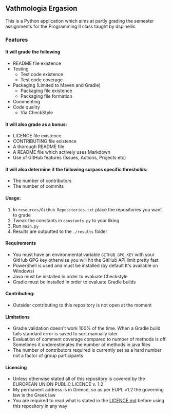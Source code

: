## Vathmologia Ergasion

This is a Python application which aims at partly grading the semester assignments for the Programming II class taught
by dspinellis

### Features

#### It will grade the following

- README file existence
- Testing
    * Test code existence
    * Test code coverage
- Packaging (Limited to Maven and Gradle)
    * Packaging file existence
    * Packaging file formation
- Commenting
- Code quality
    * Via CheckStyle

#### It will also grade as a bonus:

* LICENCE file existence
* CONTRIBUTING file existence
* A thorough README file
* A README file which actively uses Markdown
* Use of GitHub features (Issues, Actions, Projects etc)

#### It will also determine if the following surpass specific thresholds:

* The number of contributors
* The number of commits

#### Usage:

1) In `resources/GitHub Repositories.txt`  place the repositories you want to grade
2) Tweak the constants in `constants.py` to your liking
3) Run `main.py`
4) Results are outputted to the `./results` folder

#### Requirements

- You must have an environmental variable `GITHUB_GPG_KEY` with your GitHub GPG key otherwise you will hit the GitHub
  API limit pretty fast
- PowerShell is used and must be installed (by default It's available on Windows)
- Java must be installed in order to evaluate Checkstyle
- Gradle must be installed in order to evaluate Gradle builds

#### Contributing:

- Outsider contributing to this repository is not open at the moment

#### Limitations

- Gradle validation doesn't work 100% of the time. When a Gradle build fails standard error is saved to sort manually
  later
- Evaluation of comment coverage compared to number of methods is off. Sometimes it underestimates the number of methods
  in java files
- The number of contributors required is currently set as a hard number not a factor of group participants

#### Licencing

- Unless otherwise stated all of this repository is covered by the EUROPEAN UNION PUBLIC LICENCE v. 1.2
- My permanent address is in Greece, so as per EUPL v1.2 the governing law is the Greek law
- You are required to read what is stated in
  the [LICENCE.md](https://github.com/panos1b/Vathmologia_Ergasion/blob/master/LICENSE.md) before using this repository
  in any way